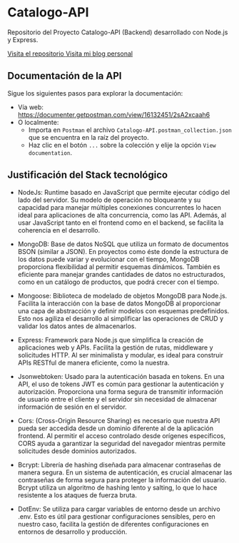 # Catalogo-API

Repositorio del Proyecto Catalogo-API (Backend) desarrollado con Node.js y Express.

<a href="https://github.com/FabianMendoza7/catalogo-api/">
    Visita el repositorio
</a>

<a href="https://greencode.deno.dev/">
    Visita mi blog personal
</a>

## Documentación de la API

Sigue los siguientes pasos para explorar la documentación:

- Vía web: https://documenter.getpostman.com/view/16132451/2sA2xcaah6
- O localmente:
  - Importa en `Postman` el archivo `Catalogo-API.postman_collection.json` que se encuentra en la raíz del proyecto.
  - Haz clic en el botón `...` sobre la colección y elije la opción `View documentation`. 

## Justificación del Stack tecnológico

- NodeJs: Runtime basado en JavaScript que permite ejecutar código del lado del servidor. Su modelo de operación no bloqueante y su capacidad para manejar múltiples conexiones concurrentes lo hacen ideal para aplicaciones de alta concurrencia, como las API. Además, al usar JavaScript tanto en el frontend como en el backend, se facilita la coherencia en el desarrollo.
  
- MongoDB: Base de datos NoSQL que utiliza un formato de documentos BSON (similar a JSON). En proyectos como éste donde la estructura de los datos puede variar y evolucionar con el tiempo, MongoDB proporciona flexibilidad al permitir esquemas dinámicos. También es eficiente para manejar grandes cantidades de datos no estructurados, como en un catálogo de productos, que podrá crecer con el tiempo.
  
- Mongoose: Biblioteca de modelado de objetos MongoDB para Node.js. Facilita la interacción con la base de datos MongoDB al proporcionar una capa de abstracción y definir modelos con esquemas predefinidos. Esto nos agiliza el desarrollo al simplificar las operaciones de CRUD y validar los datos antes de almacenarlos.
  
- Express: Framework para Node.js que simplifica la creación de aplicaciones web y APIs. Facilita la gestión de rutas, middleware y solicitudes HTTP. Al ser minimalista y modular, es ideal para construir APIs RESTful de manera eficiente, como la nuestra.
  
- Jsonwebtoken: Usado para la autenticación basada en tokens. En una API, el uso de tokens JWT es común para gestionar la autenticación y autorización. Proporciona una forma segura de transmitir información de usuario entre el cliente y el servidor sin necesidad de almacenar información de sesión en el servidor.
 
- Cors: (Cross-Origin Resource Sharing) es necesario que nuestra API pueda ser accedida desde un dominio diferente al de la aplicación frontend. Al permitir el acceso controlado desde orígenes específicos, CORS ayuda a garantizar la seguridad del navegador mientras permite solicitudes desde dominios autorizados.
  
- Bcrypt: Librería de hashing diseñada para almacenar contraseñas de manera segura. En un sistema de autenticación, es crucial almacenar las contraseñas de forma segura para proteger la información del usuario. Bcrypt utiliza un algoritmo de hashing lento y salting, lo que lo hace resistente a los ataques de fuerza bruta.
  
- DotEnv: Se utiliza para cargar variables de entorno desde un archivo .env. Esto es útil para gestionar configuraciones sensibles, pero en nuestro caso, facilita la gestión de diferentes configuraciones en entornos de desarrollo y producción.